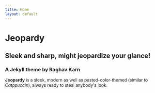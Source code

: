 ```yaml
---
title: Home
layout: default
---
```


# Jeopardy
## Sleek and sharp, might jeopardize your glance!
### A Jekyll theme by Raghav Karn

**Jeopardy** is a sleek, modern as well as pasted-color-themed (similar to *Catppuccin*), always ready to steal anybody's look.